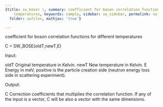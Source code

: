 ```yaml
---
{title: sw_bose( ), summary: coefficient for boson correlation functions for different
    temperatures, keywords: sample, sidebar: sw_sidebar, permalink: sw_bose.html,
  folder: swfiles, mathjax: 'true'}

---
```

coefficient for boson correlation functions for different temperatures
 
C = SW_BOSE(oldT,newT,E)
 
Input:
 
oldT      Original temperature in Kelvin.
newT      New temperature in Kelvin.
E         Energy in meV, positive is the particle creation side (neutron
          energy loss side in scattering experiment).
 
Output:
 
C         Correction coefficients that multiplies the correlation
          function. If any of the input is a vector, C will be also a
          vector with the same dimensions.
 
